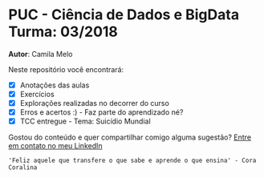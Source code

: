 # PUC - Ciência de Dados e BigData Turma: 03/2018

**Autor**: Camila Melo

Neste repositório você encontrará:
* [x] Anotações das aulas
* [x] Exercícios
* [x] Explorações realizadas no decorrer do curso
* [x] Erros e acertos :) - Faz parte do aprendizado né?
* [x] TCC entregue - Tema: Suicídio Mundial

Gostou do conteúdo e quer compartilhar comigo alguma sugestão? [Entre em contato no meu LinkedIn](https://br.linkedin.com/in/camilammelo)

```'Feliz aquele que transfere o que sabe e aprende o que ensina' - Cora Coralina```
